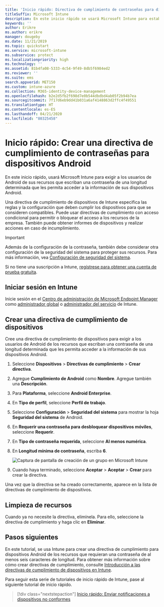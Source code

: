 ```yaml
---
title: 'Inicio rápido: Directiva de cumplimiento de contraseñas para dispositivos Android'
titleSuffix: Microsoft Intune
description: En este inicio rápido se usará Microsoft Intune para establecer la longitud de la contraseña que se exige en dispositivos Android.
keywords: ''
author: Erikre
ms.author: erikre
manager: dougeby
ms.date: 11/21/2019
ms.topic: quickstart
ms.service: microsoft-intune
ms.subservice: protect
ms.localizationpriority: high
ms.technology: ''
ms.assetid: 81b4fa08-5333-4c54-9f49-8db5f6984ed2
ms.reviewer: ''
ms.suite: ems
search.appverid: MET150
ms.custom: intune-azure
ms.collection: M365-identity-device-management
ms.openlocfilehash: b2e2d5fb2f698d7e0b544dbdbd4ab05f2b94b7ea
ms.sourcegitcommit: 7f17d6eb9dd41b031a6af4148863d2ffc4f49551
ms.translationtype: HT
ms.contentlocale: es-ES
ms.lasthandoff: 04/21/2020
ms.locfileid: "80325458"
---
```

# <a name="quickstart-create-a-password-compliance-policy-for-android-devices"></a>Inicio rápido: Crear una directiva de cumplimiento de contraseñas para dispositivos Android

En este inicio rápido, usará Microsoft Intune para exigir a los usuarios de Android de sus recursos que escriban una contraseña de una longitud determinada que les permita acceder a la información de sus dispositivos Android.

Una directiva de cumplimiento de dispositivos de Intune especifica las reglas y la configuración que deben cumplir los dispositivos para que se consideren compatibles. Puede usar directivas de cumplimiento con acceso condicional para permitir o bloquear el acceso a los recursos de la empresa. También puede obtener informes de dispositivos y realizar acciones en caso de incumplimiento.

> [!IMPORTANT]
> Además de la configuración de la contraseña, también debe considerar otra configuración de la seguridad del sistema para proteger sus recursos. Para más información, vea [Configuración de seguridad del sistema](compliance-policy-create-android-for-work.md).

Si no tiene una suscripción a Intune, [regístrese para obtener una cuenta de prueba gratuita](../fundamentals/free-trial-sign-up.md).

## <a name="sign-in-to-intune"></a>Iniciar sesión en Intune

Inicie sesión en el [Centro de administración de Microsoft Endpoint Manager](https://go.microsoft.com/fwlink/?linkid=2109431) como [administrador global](../fundamentals/users-add.md#types-of-administrators) o [administrador del servicio](../fundamentals/users-add.md#types-of-administrators) de Intune.

## <a name="create-a-device-compliance-policy"></a>Crear una directiva de cumplimiento de dispositivos

Cree una directiva de cumplimiento de dispositivos para exigir a los usuarios de Android de los recursos que escriban una contraseña de una longitud determinada que les permita acceder a la información de sus dispositivos Android.

1. Seleccione **Dispositivos** > **Directivas de cumplimiento** > **Crear directiva**.

2. Agregue **Cumplimiento de Android** como **Nombre**. Agregue también una **Descripción**.

3. Para **Plataforma**, seleccione **Android Enterprise**.

4. En **Tipo de perfil**, seleccione **Perfil de trabajo**.

5. Seleccione **Configuración** > **Seguridad del sistema** para mostrar la hoja **Seguridad del sistema** de Android.

6. En **Requerir una contraseña para desbloquear dispositivos móviles**, seleccione **Requerir**.

7. En **Tipo de contraseña requerida**, seleccione **Al menos numérica**.

8. En **Longitud mínima de contraseña**, escriba **6**.

    ![Captura de pantalla de creación de un grupo en Microsoft Intune](./media/quickstart-set-password-length-android/quickstart-set-password-length-android-01.png)

9. Cuando haya terminado, seleccione **Aceptar** > **Aceptar** > **Crear** para crear la directiva.

Una vez que la directiva se ha creado correctamente, aparece en la lista de directivas de cumplimiento de dispositivos.

## <a name="clean-up-resources"></a>Limpieza de recursos

Cuando ya no necesite la directiva, elimínela. Para ello, seleccione la directiva de cumplimiento y haga clic en **Eliminar**.

## <a name="next-steps"></a>Pasos siguientes

En este tutorial, se usa Intune para crear una directiva de cumplimiento para dispositivos Android de los recursos que requieran una contraseña de al menos seis caracteres de longitud. Para obtener más información sobre cómo crear directivas de cumplimiento, consulte [Introducción a las directivas de cumplimiento de dispositivos en Intune](device-compliance-get-started.md).

Para seguir esta serie de tutoriales de inicio rápido de Intune, pase al siguiente tutorial de inicio rápido.

> [!div class="nextstepaction"]
> [Inicio rápido: Enviar notificaciones a dispositivos no conformes](quickstart-send-notification.md)
